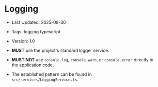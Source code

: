 # Logging
- Last Updated: 2025-08-30
- Tags: logging typescript
- Version: 1.0


- **MUST** use the project's standard logger service.
- **MUST NOT** use `console.log`, `console.warn`, or `console.error` directly in the application code.
- The established pattern can be found in `src/services/LoggingService.ts`.
